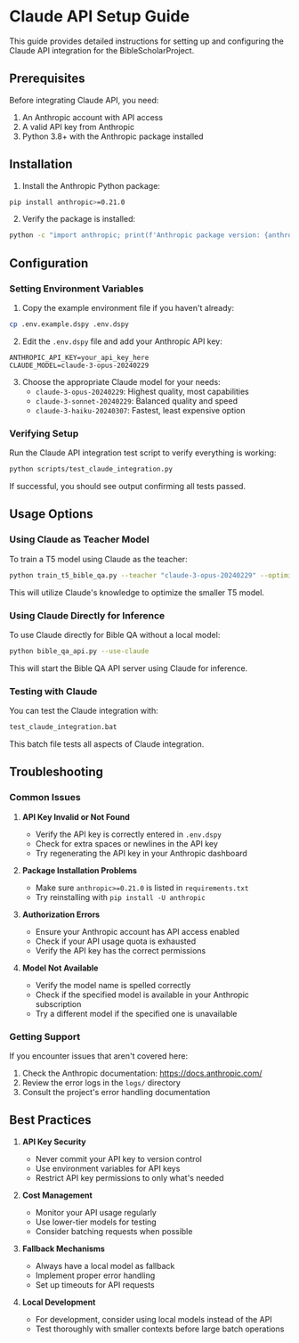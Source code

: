 # Claude API Setup Guide

This guide provides detailed instructions for setting up and configuring the Claude API integration for the BibleScholarProject.

## Prerequisites

Before integrating Claude API, you need:

1. An Anthropic account with API access
2. A valid API key from Anthropic
3. Python 3.8+ with the Anthropic package installed

## Installation

1. Install the Anthropic Python package:

```bash
pip install anthropic>=0.21.0
```

2. Verify the package is installed:

```bash
python -c "import anthropic; print(f'Anthropic package version: {anthropic.__version__}')"
```

## Configuration

### Setting Environment Variables

1. Copy the example environment file if you haven't already:

```bash
cp .env.example.dspy .env.dspy
```

2. Edit the `.env.dspy` file and add your Anthropic API key:

```
ANTHROPIC_API_KEY=your_api_key_here
CLAUDE_MODEL=claude-3-opus-20240229
```

3. Choose the appropriate Claude model for your needs:
   - `claude-3-opus-20240229`: Highest quality, most capabilities
   - `claude-3-sonnet-20240229`: Balanced quality and speed
   - `claude-3-haiku-20240307`: Fastest, least expensive option

### Verifying Setup

Run the Claude API integration test script to verify everything is working:

```bash
python scripts/test_claude_integration.py
```

If successful, you should see output confirming all tests passed.

## Usage Options

### Using Claude as Teacher Model

To train a T5 model using Claude as the teacher:

```bash
python train_t5_bible_qa.py --teacher "claude-3-opus-20240229" --optimizer "bootstrap" --track-with-mlflow
```

This will utilize Claude's knowledge to optimize the smaller T5 model.

### Using Claude Directly for Inference

To use Claude directly for Bible QA without a local model:

```bash
python bible_qa_api.py --use-claude
```

This will start the Bible QA API server using Claude for inference.

### Testing with Claude

You can test the Claude integration with:

```bash
test_claude_integration.bat
```

This batch file tests all aspects of Claude integration.

## Troubleshooting

### Common Issues

1. **API Key Invalid or Not Found**
   - Verify the API key is correctly entered in `.env.dspy`
   - Check for extra spaces or newlines in the API key
   - Try regenerating the API key in your Anthropic dashboard

2. **Package Installation Problems**
   - Make sure `anthropic>=0.21.0` is listed in `requirements.txt`
   - Try reinstalling with `pip install -U anthropic`

3. **Authorization Errors**
   - Ensure your Anthropic account has API access enabled
   - Check if your API usage quota is exhausted
   - Verify the API key has the correct permissions

4. **Model Not Available**
   - Verify the model name is spelled correctly
   - Check if the specified model is available in your Anthropic subscription
   - Try a different model if the specified one is unavailable

### Getting Support

If you encounter issues that aren't covered here:

1. Check the Anthropic documentation: https://docs.anthropic.com/
2. Review the error logs in the `logs/` directory
3. Consult the project's error handling documentation

## Best Practices

1. **API Key Security**
   - Never commit your API key to version control
   - Use environment variables for API keys
   - Restrict API key permissions to only what's needed

2. **Cost Management**
   - Monitor your API usage regularly
   - Use lower-tier models for testing
   - Consider batching requests when possible

3. **Fallback Mechanisms**
   - Always have a local model as fallback
   - Implement proper error handling
   - Set up timeouts for API requests

4. **Local Development**
   - For development, consider using local models instead of the API
   - Test thoroughly with smaller contexts before large batch operations 